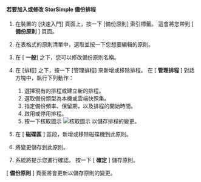 
<!--author=SharS last changed: 9/15/15-->

#### <a name="to-add-or-modify-a-storsimple-backup-schedule"></a>若要加入或修改 StorSimple 備份排程
1. 在裝置的 [快速入門] 頁面上，按一下 [備份原則] 索引標籤。 這會將您帶到 [ **備份原則** ] 頁面。
2. 在表格式的原則清單中，選取並按一下您想要編輯的原則。
3. 在 [ **一般**] 之下，您可以修改備份原則名稱。
4. 在 [排程] 之下，按一下 [管理排程] 來新增或移除排程。 在 [ **管理排程** ] 對話方塊中，執行下列動作：
   
   1. 選擇現有的排程或建立新的排程。
   2. 選取備份類型為本機或雲端快照集。
   3. 指定備份頻率、保留期，以及排程的開始時間。
   4. 啟用或停用排程。
   5. 按一下核取圖示  ![核取圖示](./media/storsimple-add-modify-backup-schedule/HCS_CheckIcon-include.png) 以儲存排程的變更。
5. 在 [ **磁碟區** ] 區段，新增或移除磁碟機到此原則。
6. 將變更儲存到此原則。
7. 系統將提示您進行確認。 按一下 [ **確定** ] 儲存原則。

[ **備份原則** ] 頁面將會更新以儲存原則的變更。

